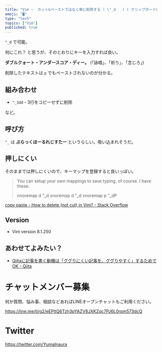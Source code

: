 ```yaml
---
title: "Vim —  カット&ペーストではなく単に削除する ( \"_d   ) ( クリップボードにコピーしない削除 ) "
emoji: "🖥"
type: "tech"
topics: ["Vim"]
published: true
---
```


`"_d` で可能。

何にこれ？ と思うが、そのとおりにキーを入力すれば良い。

**ダブルクォート・アンダースコア・ディー。**
(「詠唱」、「祈り」、「念じろ」)

削除したテキストは `p` でもペーストされないのが分かる。

## 組み合わせ

- `"_3dd` - 3行をコピーせずに削除

など。


## 呼び方

 `"_` は **ぶらっくほーるれじすたー** というらしい。吸い込まれそうだ。

## 押しにくい

そのままでは押しにくいので、キーマップを登録すると良いっぽい。

>You can setup your own mappings to save typing, of course. I have these:
>
>nnoremap <leader>d "_d
>xnoremap <leader>d "_d
>xnoremap <leader>p "_dP

[copy paste - How to delete (not cut) in Vim? - Stack Overflow](https://stackoverflow.com/questions/11993851/how-to-delete-not-cut-in-vim)



## Version

- Vim version 8.1.250

## あわせてよみたい？

- [Qiitaに記事を書く動機は「ググりにくい記事を、ググりやすく」するためでOK - Qiita](https://qiita.com/YumaInaura/items/e83df9a45836f7b2929b)








<!-- Update From Qiita API -->

# チャットメンバー募集


何か質問、悩み事、相談などあればLINEオープンチャットもご利用ください。

https://line.me/ti/g2/eEPltQ6Tzh3pYAZV8JXKZqc7PJ6L0rpm573dcQ





# Twitter


https://twitter.com/YumaInaura


<!-- Update From Qiita API -->


